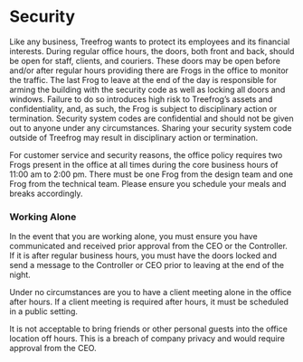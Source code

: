 # Security

Like any business, Treefrog wants to protect its employees and its financial interests. During regular office hours, the doors, both front and back, should be open for staff, clients, and couriers. These doors may be open before and/or after regular hours providing there are Frogs in the office to monitor the traffic. The last Frog to leave at the end of the day is responsible for arming the building with the security code as well as locking all doors and windows. Failure to do so introduces high risk to Treefrog’s assets and confidentiality, and, as such, the Frog is subject to disciplinary action or termination. Security system codes are confidential and should not be given out to anyone under any circumstances. Sharing your security system code outside of Treefrog may result in disciplinary action or termination.

For customer service and security reasons, the office policy requires two Frogs present in the office at all times during the core business hours of 11:00 am to 2:00 pm. There must be one Frog from the design team and one Frog from the technical team. Please ensure you schedule your meals and breaks accordingly.

### Working Alone

In the event that you are working alone, you must ensure you have communicated and received prior approval from the CEO or the Controller. If it is after regular business hours, you must have the doors locked and send a message to the Controller or CEO prior to leaving at the end of the night.

Under no circumstances are you to have a client meeting alone in the office after hours. If a client meeting is required after hours, it must be scheduled in a public setting.

It is not acceptable to bring friends or other personal guests into the office location off hours. This is a breach of company privacy and would require approval from the CEO.


